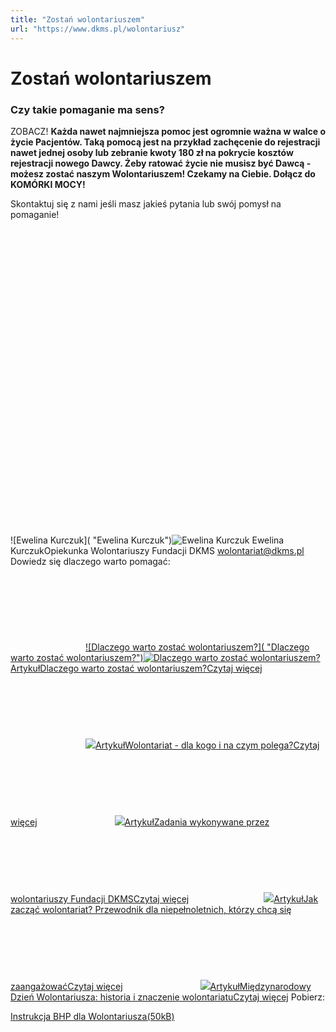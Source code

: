 ```yaml
---
title: "Zostań wolontariuszem"
url: "https://www.dkms.pl/wolontariusz"
---
```


# Zostań wolontariuszem

### Czy takie pomaganie ma sens?


ZOBACZ!
**Każda nawet najmniejsza pomoc jest ogromnie ważna w walce o życie Pacjentów. Taką pomocą jest na przykład zachęcenie do rejestracji nawet jednej osoby lub zebranie kwoty 180 zł na pokrycie kosztów rejestracji nowego Dawcy. Żeby ratować życie nie musisz być Dawcą \- możesz zostać naszym Wolontariuszem! Czekamy na Ciebie. Dołącz do KOMÓRKI MOCY!**


Skontaktuj się z nami jeśli masz jakieś pytania lub swój pomysł na pomaganie!![](data:image/svg+xml;charset=utf-8,%3Csvg%20height='900'%20width='900'%20xmlns='http://www.w3.org/2000/svg'%20version='1.1'%3E%3C/svg%3E)![Ewelina Kurczuk]( "Ewelina Kurczuk")![Ewelina Kurczuk](https://assets-eu-01.kc-usercontent.com:443/bed48093-082e-0109-4b5f-7bdadab5eedd/e18fb110-e870-4ea0-9ae0-c3484fa5b0ad/273726788_102647855685116_675268075986698544_n.jpg?w=300&h=300&auto=format&lossless=true&fit=cover "Ewelina Kurczuk") Ewelina KurczukOpiekunka Wolontariuszy Fundacji DKMS
[wolontariat@dkms.pl](mailto:wolontariat@dkms.pl " Ewelina Kurczuk")
Dowiedz się dlaczego warto pomagać: 


[![](data:image/svg+xml;charset=utf-8,%3Csvg%20height='120'%20width='120'%20xmlns='http://www.w3.org/2000/svg'%20version='1.1'%3E%3C/svg%3E)![Dlaczego warto zostać wolontariuszem?]( "Dlaczego warto zostać wolontariuszem?")![Dlaczego warto zostać wolontariuszem?](https://assets-eu-01.kc-usercontent.com:443/bed48093-082e-0109-4b5f-7bdadab5eedd/f612e0d8-0352-4abb-a7bf-1a096e599b91/GE0B8226.jpg?w=120&h=120&auto=format&lossless=true&fit=cover "Dlaczego warto zostać wolontariuszem?")ArtykułDlaczego warto zostać wolontariuszem?Czytaj więcej](/dawka-wiedzy/o-rejestracji/dlaczego-warto-zostac-wolontariuszem "Dlaczego warto zostać wolontariuszem?")[![](data:image/svg+xml;charset=utf-8,%3Csvg%20height='120'%20width='120'%20xmlns='http://www.w3.org/2000/svg'%20version='1.1'%3E%3C/svg%3E)![]()![](https://assets-eu-01.kc-usercontent.com:443/bed48093-082e-0109-4b5f-7bdadab5eedd/881b486a-c369-4b70-b208-768a04c6e2f5/Header%20%281%29_11zon.png?w=120&h=120&auto=format&lossless=true&fit=cover)ArtykułWolontariat \- dla kogo i na czym polega?Czytaj więcej](/dawka-wiedzy/o-rejestracji/wolontariat-na-czym-polega "Wolontariat - dla kogo i na czym polega?")
[![](data:image/svg+xml;charset=utf-8,%3Csvg%20height='120'%20width='120'%20xmlns='http://www.w3.org/2000/svg'%20version='1.1'%3E%3C/svg%3E)![]()![](https://assets-eu-01.kc-usercontent.com:443/bed48093-082e-0109-4b5f-7bdadab5eedd/cdd5960e-1fca-4ca4-b068-ec7ab7276177/wolontariat-DKMS.jpg?w=120&h=120&auto=format&lossless=true&fit=cover)ArtykułZadania wykonywane przez wolontariuszy Fundacji DKMSCzytaj więcej](/dawka-wiedzy/o-rejestracji/zadania-wykonywane-przez-wolontariuszy-fundacji-dkms "Zadania wykonywane przez wolontariuszy Fundacji DKMS")[![](data:image/svg+xml;charset=utf-8,%3Csvg%20height='120'%20width='120'%20xmlns='http://www.w3.org/2000/svg'%20version='1.1'%3E%3C/svg%3E)![]()![](https://assets-eu-01.kc-usercontent.com:443/bed48093-082e-0109-4b5f-7bdadab5eedd/2ac80d32-a24e-40df-97f5-92f504a1b4a0/wolontariat-Fundacja-DKMS-2.png?w=120&h=120&auto=format&lossless=true&fit=cover)ArtykułJak zacząć wolontariat? Przewodnik dla niepełnoletnich, którzy chcą się zaangażowaćCzytaj więcej](/dawka-wiedzy/o-rejestracji/jak-zaczac-wolontariat-przewodnik-dla-niepelnoletnich-ktorzy-chca-sie-zaangazowac "Jak zacząć wolontariat? Przewodnik dla niepełnoletnich, którzy chcą się zaangażować")
[![](data:image/svg+xml;charset=utf-8,%3Csvg%20height='120'%20width='120'%20xmlns='http://www.w3.org/2000/svg'%20version='1.1'%3E%3C/svg%3E)![]()![](https://assets-eu-01.kc-usercontent.com:443/bed48093-082e-0109-4b5f-7bdadab5eedd/2b10be7f-8743-4f3e-abbd-24c03982f0f2/DKMSHelpers8_068_resize.jpg?w=120&h=120&auto=format&lossless=true&fit=cover)ArtykułMiędzynarodowy Dzień Wolontariusza: historia i znaczenie wolontariatuCzytaj więcej](/dawka-wiedzy/o-rejestracji/miedzynarodowy-dzien-wolontariusza-historia-i-znaczenie-wolontariatu "Międzynarodowy Dzień Wolontariusza: historia i znaczenie wolontariatu")
Pobierz: 


[Instrukcja BHP dla Wolontariusza(50kB)](https://assets-eu-01.kc-usercontent.com:443/bed48093-082e-0109-4b5f-7bdadab5eedd/753cb5ef-9a83-47d1-9c68-5564d6846886/Instrukcja%20BHP%20dla%20Wolontariusza%20DKMS.pdf)
